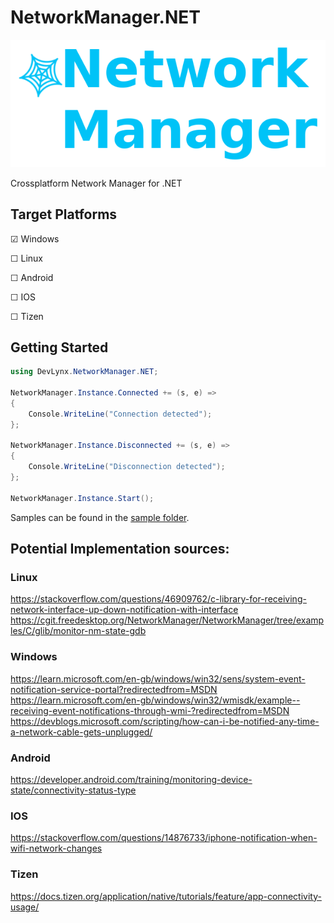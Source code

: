 # NetworkManager.NET
![preview](./assets/logo.png)

Crossplatform Network Manager for .NET

## Target Platforms
☑ Windows

☐ Linux

☐ Android

☐ IOS

☐ Tizen 


## Getting Started
```csharp
using DevLynx.NetworkManager.NET;

NetworkManager.Instance.Connected += (s, e) =>
{
    Console.WriteLine("Connection detected");
};

NetworkManager.Instance.Disconnected += (s, e) =>
{
    Console.WriteLine("Disconnection detected");
};

NetworkManager.Instance.Start();
```
Samples can be found in the [sample folder](/samples/).



## Potential Implementation sources:

### Linux
https://stackoverflow.com/questions/46909762/c-library-for-receiving-network-interface-up-down-notification-with-interface
https://cgit.freedesktop.org/NetworkManager/NetworkManager/tree/examples/C/glib/monitor-nm-state-gdb

### Windows
https://learn.microsoft.com/en-gb/windows/win32/sens/system-event-notification-service-portal?redirectedfrom=MSDN
https://learn.microsoft.com/en-gb/windows/win32/wmisdk/example--receiving-event-notifications-through-wmi-?redirectedfrom=MSDN
https://devblogs.microsoft.com/scripting/how-can-i-be-notified-any-time-a-network-cable-gets-unplugged/

### Android
https://developer.android.com/training/monitoring-device-state/connectivity-status-type

### IOS
https://stackoverflow.com/questions/14876733/iphone-notification-when-wifi-network-changes

### Tizen
https://docs.tizen.org/application/native/tutorials/feature/app-connectivity-usage/
